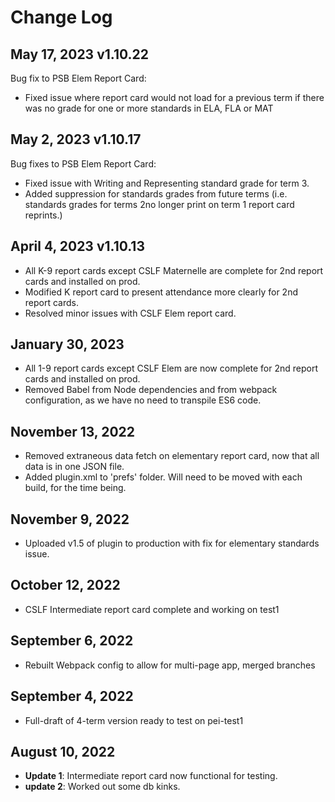 # Change Log
## May 17, 2023 v1.10.22
Bug fix to PSB Elem Report Card:
- Fixed issue where report card would not load for a previous term if there was no grade for one or more standards in ELA, FLA or MAT
## May 2, 2023 v1.10.17
Bug fixes to PSB Elem Report Card:
- Fixed issue with Writing and Representing standard grade for term 3.
- Added suppression for standards grades from future terms (i.e. standards grades for terms 2no longer print on term 1 report card reprints.)
## April 4, 2023 v1.10.13
- All K-9 report cards except CSLF Maternelle are complete for 2nd report cards and installed on prod.
- Modified K report card to present attendance more clearly for 2nd report cards.
- Resolved minor issues with CSLF Elem report card.
## January 30, 2023
- All 1-9 report cards except CSLF Elem are now complete for 2nd report cards and installed on prod.
- Removed Babel from Node dependencies and from webpack configuration, as we have no need to transpile ES6 code.
## November 13, 2022
- Removed extraneous data fetch on elementary report card, now that all data is in one JSON file. 
- Added plugin.xml to 'prefs' folder. Will need to be moved with each build, for the time being.
## November 9, 2022
- Uploaded v1.5 of plugin to production with fix for elementary standards issue.
## October 12, 2022
- CSLF Intermediate report card complete and working on test1
## September 6, 2022
- Rebuilt Webpack config to allow for multi-page app, merged branches
## September 4, 2022
- Full-draft of 4-term version ready to test on pei-test1
## August 10, 2022
- **Update 1**: Intermediate report card now functional for testing.
- **update 2**: Worked out some db kinks.